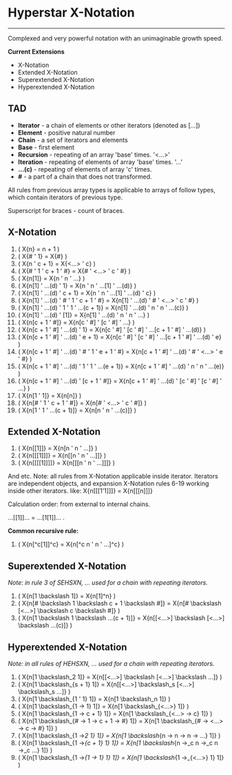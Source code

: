 # Hyperstar X-Notation
--------------------

Complexed and very powerful notation with an unimaginable growth speed.

**Current Extensions**

*   X-Notation
*   Extended X-Notation
*   Superextended X-Notation
*   Hyperextended X-Notation

## TAD

- **Iterator** - a chain of elements or other iterators (denoted as [...])
- **Element** - positive natural number
- **Chain** - a set of iterators and elements
- **Base** - first element
- **Recursion** - repeating of an array 'base' times. '<...>'
- **Iteration** - repeating of elements of array 'base' times. '...'
- **...(c)** - repeating of elements of array 'c' times.
- **#** - a part of a chain that does not transformed.

All rules from previous array types is applicable to arrays of follow types, which contain iterators of previous type.

Superscript for braces - count of braces.

## X-Notation

1. \( X\{n\} = n + 1 \)
2. \( X\{\# ' 1\} = X\{\#\} \)
3. \( X\{n ' c + 1\} = X\{<…> ' c\} \)
4. \( X\{\# ' 1 ' c + 1 ' \#\} = X\{\# ' <…> ' c ' \#\} \)
5. \( X\{n[1]\} = X\{n ' n ' …\} \)
6. \( X\{n[1] ' …(d) ' 1\} = X\{n ' n ' …[1] ' …(d)\} \)
7. \( X\{n[1] ' …(d) ' c + 1\} = X\{n ' n ' …[1] ' …(d) ' c\} \)
8. \( X\{n[1] ' …(d) ' \# ' 1 ' c + 1 ' \#\} = X\{n[1] ' …(d) ' \# ' <…> ' c ' \#\} \)
9. \( X\{n[1] ' …(d) ' 1 ' 1 ' …(c + 1)\} = X\{n[1] ' …(d) ' n ' n ' …(c)\} \)
10. \( X\{n[1] ' …(d) ' [1]\} = X\{n[1] ' …(d) ' n ' n ' …\} \)
11. \( X\{n[c + 1 ' \#]\} = X\{n[c ' \#] ' [c ' \#] ' …\} \)
12. \( X\{n[c + 1 ' \#] ' …(d) ' 1\} = X\{n[c ' \#] ' [c ' \#] ' …[c + 1 ' \#] ' …(d)\} \)
13. \( X\{n[c + 1 ' \#] ' …(d) ' e + 1\} = X\{n[c ' \#] ' [c ' \#] ' …[c + 1 ' \#] ' …(d) ' e\} \)
14. \( X\{n[c + 1 ' \#] ' …(d) ' \# ' 1 ' e + 1 ' \#\} = X\{n[c + 1 ' \#] ' …(d) ' \# ' <…> ' e ' \#\} \)
15. \( X\{n[c + 1 ' \#] ' …(d) ' 1 ' 1 ' …(e + 1)\} = X\{n[c + 1 ' \#] ' …(d) ' n ' n ' …(e)\} \)
16. \( X\{n[c + 1 ' \#] ' …(d) ' [c + 1 ' \#]\} = X\{n[c + 1 ' \#] ' …(d) ' [c ' \#] ' [c ' \#] ' …\} \)
17. \( X\{n[1 ' 1]\} = X\{n[n]\} \)
18. \( X\{n[\# ' 1 ' c + 1 ' \#]\} = X\{n[\# ' <…> ' c ' \#]\} \)
19. \( X\{n[1 ' 1 ' …(c + 1)]\} = X\{n[n ' n ' …(c)]\} \)

## Extended X-Notation

1. \( X\{n[[1]]\} = X\{n[n ' n ' …]\} \)
2. \( X\{n[[[1]]]\} = X\{n[[n ' n ' …]]\} \)
3. \( X\{n[[[[1]]]]\} = X\{n[[[n ' n ' …]]]\} \)

And etc. Note: all rules from X-Notation applicable inside iterator. Iterators are independent objects, and expansion X-Notation rules 6-19 working inside other iterators. like: X{n&#91;&#91;&#91;1'1&#93;&#93;&#93;} = X{n&#91;&#91;&#91;n&#93;&#93;&#93;}

Calculation order: from external to internal chains.

...&#91;&#91;1&#93;&#93;... = ...&#91;1&#91;1&#93;&#93;... .

**Common recursive rule:**

1. \( X\{n[^c[1]]^c\} = X\{n[^c n ' n ' …]^c\} \)

## Superextended X-Notation

*Note: in rule 3 of SEHSXN, ... used for a chain with repeating iterators.*

1. \( X\{n[1 \backslash 1]\} = X\{n[1]^n\} \)
2. \( X\{n[\# \backslash 1 \backslash c + 1 \backslash \#]\} = X\{n[\# \backslash [<…>] \backslash c \backslash \#]\} \)
3. \( X\{n[1 \backslash 1 \backslash …(c + 1)]\} = X\{n[[<…>] \backslash [<…>] \backslash …(c)]\} \)

## Hyperextended X-Notation

*Note: in all rules of HEHSXN, ... used for a chain with repeating iterators.*

1. \( X\{n[1 \backslash_2 1]\} = X\{n[[<…>] \backslash [<…>] \backslash …]\} \)
2. \( X\{n[1 \backslash_{s + 1} 1]\} = X\{n[[<…>] \backslash_s [<…>] \backslash_s …]\} \)
3. \( X\{n[1 \backslash_{1 ' 1} 1]\} = X\{n[1 \backslash_n 1]\} \)
4. \( X\{n[1 \backslash_{1 → 1} 1]\} = X\{n[1 \backslash_{<…>} 1]\} \)
5. \( X\{n[1 \backslash_{1 → c + 1} 1]\} = X\{n[1 \backslash_{<…> → c} 1]\} \)
6. \( X\{n[1 \backslash_{\# → 1 → c + 1 → \#} 1]\} = X\{n[1 \backslash_{\# → <…> → c → \#} 1]\} \)
7. \( X\{n[1 \backslash_{1 →_2 1} 1]\} = X\{n[1 \backslash_{n → n → n → …} 1]\} \)
8. \( X\{n[1 \backslash_{1 →_{c + 1} 1} 1]\} = X\{n[1 \backslash_{n →_c n →_c n →_c …} 1]\} \)
9. \( X\{n[1 \backslash_{1 →_{1 → 1} 1} 1]\} = X\{n[1 \backslash_{1 →_{<…>} 1} 1]\} \)